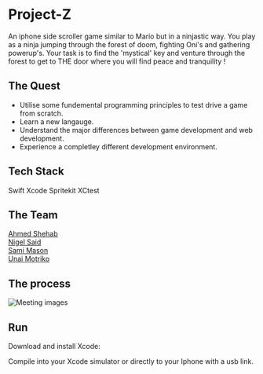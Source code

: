 # Project-Z

An iphone side scroller game similar to Mario but in a ninjastic way. You play as a ninja jumping through the forest of doom, fighting Oni's and gathering powerup's. Your task is to find the 'mystical' key and venture through the forest to get to THE door where you will find peace and tranquility !

## The Quest

- Utilise some fundemental programming principles to test drive a game from scratch.
- Learn a new langauge.
- Understand the major differences between game development and web development.
- Experience a completley different development environment.






## Tech Stack
Swift
Xcode
Spritekit
XCtest

## The Team
[Ahmed Shehab](https://github.com/hyper0009) \
[Nigel Said](https://github.com/ns-winter) \
[Sami Mason](https://github.com/immafirestarter) \
[Unai Motriko](https://github.com/motri) 

## The process 

![Meeting images](https://www.imageupload.co.uk/image/DEvI)
## Run

Download and install Xcode:

Compile into your Xcode simulator or directly to your Iphone with a usb link.

